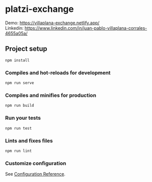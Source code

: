 # platzi-exchange

Demo: https://villaplana-exchange.netlify.app/
<br>
Linkedin: https://www.linkedin.com/in/juan-pablo-villaplana-corrales-4655a05a/



## Project setup
```
npm install
```

### Compiles and hot-reloads for development
```
npm run serve
```

### Compiles and minifies for production
```
npm run build
```

### Run your tests
```
npm run test
```

### Lints and fixes files
```
npm run lint
```

### Customize configuration
See [Configuration Reference](https://cli.vuejs.org/config/).
